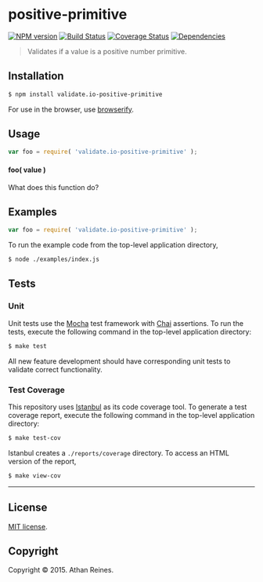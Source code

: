 positive-primitive
===
[![NPM version][npm-image]][npm-url] [![Build Status][travis-image]][travis-url] [![Coverage Status][coveralls-image]][coveralls-url] [![Dependencies][dependencies-image]][dependencies-url]

> Validates if a value is a positive number primitive.


## Installation

``` bash
$ npm install validate.io-positive-primitive
```

For use in the browser, use [browserify](https://github.com/substack/node-browserify).


## Usage

``` javascript
var foo = require( 'validate.io-positive-primitive' );
```

#### foo( value )

What does this function do?


## Examples

``` javascript
var foo = require( 'validate.io-positive-primitive' );
```

To run the example code from the top-level application directory,

``` bash
$ node ./examples/index.js
```


## Tests

### Unit

Unit tests use the [Mocha](http://mochajs.org) test framework with [Chai](http://chaijs.com) assertions. To run the tests, execute the following command in the top-level application directory:

``` bash
$ make test
```

All new feature development should have corresponding unit tests to validate correct functionality.


### Test Coverage

This repository uses [Istanbul](https://github.com/gotwarlost/istanbul) as its code coverage tool. To generate a test coverage report, execute the following command in the top-level application directory:

``` bash
$ make test-cov
```

Istanbul creates a `./reports/coverage` directory. To access an HTML version of the report,

``` bash
$ make view-cov
```


---
## License

[MIT license](http://opensource.org/licenses/MIT). 


## Copyright

Copyright &copy; 2015. Athan Reines.


[npm-image]: http://img.shields.io/npm/v/validate.io-positive-primitive.svg
[npm-url]: https://npmjs.org/package/validate.io-positive-primitive

[travis-image]: http://img.shields.io/travis/validate-io/positive-primitive/master.svg
[travis-url]: https://travis-ci.org/validate-io/positive-primitive

[coveralls-image]: https://img.shields.io/coveralls/validate-io/positive-primitive/master.svg
[coveralls-url]: https://coveralls.io/r/validate-io/positive-primitive?branch=master

[dependencies-image]: http://img.shields.io/david/validate-io/positive-primitive.svg
[dependencies-url]: https://david-dm.org/validate-io/positive-primitive

[dev-dependencies-image]: http://img.shields.io/david/dev/validate-io/positive-primitive.svg
[dev-dependencies-url]: https://david-dm.org/dev/validate-io/positive-primitive

[github-issues-image]: http://img.shields.io/github/issues/validate-io/positive-primitive.svg
[github-issues-url]: https://github.com/validate-io/positive-primitive/issues
